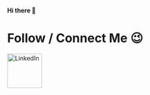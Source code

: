 #### Hi there 👋

# Follow / Connect Me &#128521;
  <a href="https://www.linkedin.com/in/adkali/">
      <img alt="LinkedIn" width="80px" src="https://images.template.net/100241/linkedin-icon-circle-clipart-6jx4l.jpg"/>
  </a>


